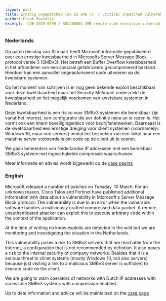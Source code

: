 ```yaml
---
layout: post
title: Ernstig ongepatched lek in SMB v3  / Critical unpatched vulnerability in SMB v3
author: Frank Breedijk
excerpt:  CVE-2020-0796 / ADV200005 SMB remote code execution vulnerability
---
```


### Nederlands

Op patch dinsdag van 10 maart heeft Microsoft informatie gepubliceerd over een ernstige kwetsbaarheid in Microsofts Server Message Block protocol versie 3 (SMBv3). Het betreft een Buffer Overflow kwetsbaarheid in het afhandelen van een speciaal gefabriceerd gecomprimeerd bestand. Hierdoor kan een aanvaller ongeautoriseerd code uitvoeren op de kwetsbare systemen.

Op het moment van schrijven is er nog geen bekende exploit beschikbaar voor deze kwetsbaarheid maar het Security Meldpunt onderzoekt de kwetsbaarheid en het mogelijk voorkomen van kwetsbare systemen in Nederland.

Deze kwetsbaarheid is een risico voor SMBv3 systemen die bereikbaar zijn vanaf het internet, een configuratie die per definitie nieta an te raden is. Het vormt ook  een intern beveiligingsrisico voor bedrijfsnetwerken. Daarnaast is de kwetsbaarheid een ernstige dreiging voor client systemen (voornamelijk Windows 10, maar ook servers) omdat het bezoeken van een linkje naar een malafine server voldoende is om code op de client uit te voeren.

We gaan beheerders van Nederlandse IP addressen met een bereikbaar SMBv3 systeem met ingeschakelde compressie waarschuwen.

Meer informatie en advies wordt bijgewerkt op de [case pagina](/DIVD-2020-00006/)

### English

Microsoft released a number of patches on Tuesday, 10 March. For an unknown reason, Cisco Talos and Fortinet have published additional information with data about a vulnerability in Microsoft's Server Message Block protocol. The vulnerability is due to an error when the vulnerable software handles a maliciously crafted compressed data packet. A remote, unauthenticated attacker can exploit this to execute arbitrary code within the context of the application.

At the time of writing no know exploits are detected in the wild but we are monitoring and investigating the situation in the Netherlands.

This vulnerability poses a risk to SMBv3 servers that are reachable from the internet, a configuration that is not recommended by defintion. It also poses a risk to the internal security of company networks. Besides that it is a serious threat to clinet systems (mostly Windows 10, but also servers) because just visiting a link to a malicious SMBv3 server is sufficient to execute code on the client.

We are going to warn operators of networks with Dutch IP addresses with accessible SMBv3 systems with compression enabled.

Up to date information and advice will be maintained on the [case page](/DIVD-2020-00006/)
